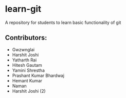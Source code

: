 # learn-git
A repository for students to learn basic functionality of git

## Contributors:
 - Gwzwnglai 
 - Harshit Joshi
 - Yatharth Rai
 - Hitesh Gautam
 - Yamini Shrestha
 - Prashant Kumar Bhardwaj
 - Hemant Kumar
 - Naman
 - Harshit Joshi (2) 


